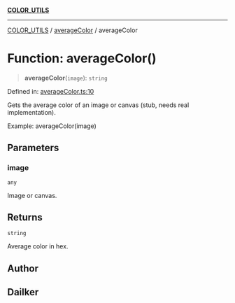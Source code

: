 [**COLOR_UTILS**](../../README.md)

***

[COLOR_UTILS](../../README.md) / [averageColor](../README.md) / averageColor

# Function: averageColor()

> **averageColor**(`image`): `string`

Defined in: [averageColor.ts:10](https://github.com/dailker/everyutil/blob/2a1290e25c1270a5e1af64099b97f8d5fc086e59/src/color/averageColor.ts#L10)

Gets the average color of an image or canvas (stub, needs real implementation).

Example: averageColor(image)

## Parameters

### image

`any`

Image or canvas.

## Returns

`string`

Average color in hex.

## Author

## Dailker
